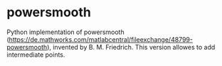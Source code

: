 # powersmooth
Python implementation of powersmooth (https://de.mathworks.com/matlabcentral/fileexchange/48799-powersmooth), invented by B. M. Friedrich.
This version allowes to add intermediate points.
